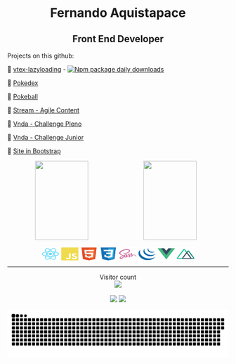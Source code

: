 <div align="center"> 
 
  # Fernando Aquistapace
  ## Front End Developer
</div>

Projects on this github:

:rocket: [vtex-lazyloading](www.npmjs.com/package/vtex-lazyloading) - [![Npm package daily downloads](https://badgen.net/npm/dd/vtex-lazyloading)](npmjs.com/package/vtex-lazyloading)

:rocket: [Pokedex](https://akistapace.github.io/Pokedex/)

:rocket: [Pokeball](https://akistapace.github.io/Pokeball/)

:rocket: [Stream - Agile Content](https://stunning-naiad-c423c3.netlify.app/)

:rocket: [Vnda - Challenge Pleno](https://akistapace.github.io/frontend-challenge-pleno/)

:rocket: [Vnda - Challenge Junior](https://akistapace.github.io/site-simples-Jr/)

:rocket: [Site in Bootstrap](https://akistapace.github.io/site-in-bootstrap/)


<div style="display: flex;"  align="center">
  <img height="180em"  width="49%" src="https://github-readme-stats.vercel.app/api?username=akistapace&show_icons=true&include_all_commits=true&count_private=true&title_color=3290e4&text_color=ffffff&icon_color=3290e4&bg_color=0c0c0c&border_color=3290e4" >
  
  <img height="180em"  width="49%"  src="https://github-readme-stats.vercel.app/api/top-langs/?username=Akistapace&layout=compact&langs_count=7&&title_color=3290e4&text_color=ffffff&icon_color=3290e4&bg_color=0c0c0c&border_color=3290e4" >

</div>

  
<div style="display: inline_block;" align="center"><br>
  <img align="center" alt="Fernando-React" height="30" width="40" src="https://raw.githubusercontent.com/devicons/devicon/master/icons/react/react-original.svg">
  <img align="center" alt="Fernando-Js" height="30" width="40" src="https://raw.githubusercontent.com/devicons/devicon/master/icons/javascript/javascript-plain.svg">
  <img align="center" alt="Fernando-HTML5" height="30" width="40" src="https://raw.githubusercontent.com/devicons/devicon/master/icons/html5/html5-original.svg">
  <img align="center" alt="Fernando-CSS3" height="30" width="40" src="https://raw.githubusercontent.com/devicons/devicon/master/icons/css3/css3-original.svg">
  <img align="center" alt="Fernando-SASS" height="30" width="40" src="https://raw.githubusercontent.com/devicons/devicon/master/icons/sass/sass-original.svg">
  <img align="center" alt="Fernando-Jquey" height="30" width="40" src="https://raw.githubusercontent.com/devicons/devicon/master/icons/jquery/jquery-original.svg">
  <img align="center" alt="Fernando-Vue" height="30" width="40" src="https://raw.githubusercontent.com/devicons/devicon/master/icons/vuejs/vuejs-original.svg">
  <img align="center" alt="Fernando-Nuxt" height="30" width="40" src="https://raw.githubusercontent.com/devicons/devicon/master/icons/nuxtjs/nuxtjs-original.svg">
</div> 
 
  ---
<p align="center" > 
  Visitor count<br>
  <img src="https://profile-counter.glitch.me/Akistapace/count.svg" />
</p>

<div align="center"> 
  <a href = "mailto:fernando.akistapace@gmail.com"><img src="https://img.shields.io/badge/Gmail-D14836?style=for-the-badge&logo=gmail&logoColor=white" target="_blank"></a>      
  <a href="https://www.linkedin.com/in/fernando-aquistapace-33a414165/" target="_blank"><img src="https://img.shields.io/badge/-LinkedIn-%230077B5?style=for-the-badge&logo=linkedin&logoColor=white" target="_blank"></a>
  
  
  ![Snake animation](https://github.com/Akistapace/akistapace/blob/output/github-contribution-grid-snake.svg)
 
</div>
